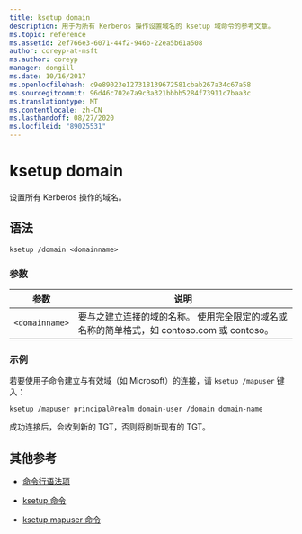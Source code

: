 ```yaml
---
title: ksetup domain
description: 用于为所有 Kerberos 操作设置域名的 ksetup 域命令的参考文章。
ms.topic: reference
ms.assetid: 2ef766e3-6071-44f2-946b-22ea5b61a508
author: coreyp-at-msft
ms.author: coreyp
manager: dongill
ms.date: 10/16/2017
ms.openlocfilehash: c9e89023e127318139672581cbab267a34c67a58
ms.sourcegitcommit: 96d46c702e7a9c3a321bbbb5284f73911c7baa3c
ms.translationtype: MT
ms.contentlocale: zh-CN
ms.lasthandoff: 08/27/2020
ms.locfileid: "89025531"
---
```

# <a name="ksetup-domain"></a>ksetup domain

设置所有 Kerberos 操作的域名。

## <a name="syntax"></a>语法

```
ksetup /domain <domainname>
```

### <a name="parameters"></a>参数

| 参数 | 说明 |
| --------- | ----------- |
| `<domainname>` | 要与之建立连接的域的名称。 使用完全限定的域名或名称的简单格式，如 contoso.com 或 contoso。|

### <a name="examples"></a>示例

若要使用子命令建立与有效域（如 Microsoft）的连接，请 `ksetup /mapuser` 键入：

```
ksetup /mapuser principal@realm domain-user /domain domain-name
```

成功连接后，会收到新的 TGT，否则将刷新现有的 TGT。

## <a name="additional-references"></a>其他参考

- [命令行语法项](command-line-syntax-key.md)

- [ksetup 命令](ksetup.md)

- [ksetup mapuser 命令](ksetup-mapuser.md)